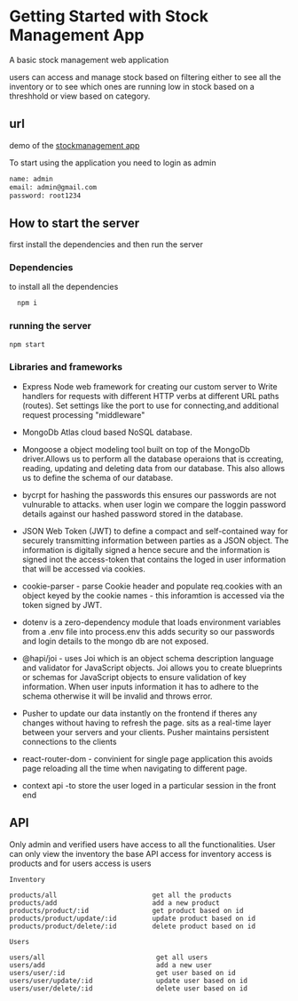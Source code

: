 
# Getting Started with Stock Management App

A basic stock management web application  

users can access and manage stock based on  filtering either to see all the inventory
or to see which ones are running low in stock based on a threshhold or view based on category.

## url
demo of the [stockmanagement app]( https://dry-hamlet-81052.herokuapp.com/)


To start using the application you need to login as admin

``` diff
name: admin
email: admin@gmail.com
password: root1234
```


## How to start the server 

first install the dependencies and then run the server

### Dependencies

to install all the dependencies

``` diff
  npm i
 ```

### running the server
```diff
npm start  
```
### Libraries and frameworks

- Express Node web framework for creating our  custom server to 
Write handlers for requests with different HTTP verbs at different URL paths (routes).
Set settings like the port to use for connecting,and additional request processing "middleware" 

- MongoDb Atlas cloud based  NoSQL database.

- Mongoose a object modeling tool built on top of the MongoDb driver.Allows us to perform all the database
operaions that is ccreating, reading, updating and deleting data from our database. This also allows us to define the schema of our database. 

- bycrpt for hashing the passwords this ensures our passwords are not vulnurable to attacks.
when user login  we compare the loggin password details against our hashed password stored in the database.

- JSON Web Token (JWT) to define a compact and self-contained way for securely transmitting information between parties as a JSON object. The information is digitally signed a hence secure and the information is 
signed inot the access-token that contains the loged in user information that will be accessed via cookies.

- cookie-parser - parse Cookie header and populate req.cookies with an object keyed by the cookie names - this inforamtion is accessed via the token signed by JWT.

- dotenv is a zero-dependency module that loads environment variables from a .env file into process.env this adds
security so our passwords and login details to the mongo db are not exposed.

- @hapi/joi - uses Joi which is an object schema description language and validator for JavaScript objects. Joi allows you to create blueprints or schemas for JavaScript objects to ensure validation of key information. When user inputs information it has to adhere to the schema otherwise it will be invalid and throws error. 


- Pusher to update our data instantly on the frontend if theres any changes without having to refresh the page.
 sits as a real-time layer between your servers and your clients. Pusher maintains persistent connections to the clients 

- react-router-dom - convinient for single page application this avoids page reloading 
 all the time when navigating to different page.
 
- context api -to store the user loged in a particular session in the front end 

## API

Only admin and verified users have access to all the functionalities.
User can only view the inventory 
the base API access for inventory access  is products and for users access is users 

```
Inventory

products/all                        get all the products
products/add                        add a new product
products/product/:id                get product based on id
products/product/update/:id         update product based on id
products/product/delete/:id         delete product based on id

Users

users/all                            get all users
users/add                            add a new user
users/user/:id                       get user based on id
users/user/update/:id                update user based on id
users/user/delete/:id                delete user based on id

```